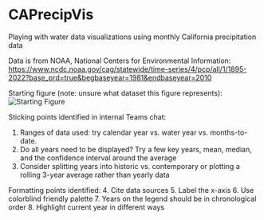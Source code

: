 # CAPrecipVis
Playing with water data visualizations using monthly California precipitation data

Data is from NOAA, National Centers for Environmental Information: https://www.ncdc.noaa.gov/cag/statewide/time-series/4/pcp/all/1/1895-2022?base_prd=true&begbaseyear=1981&endbaseyear=2010

Starting figure (note: unsure what dataset this figure represents):
![Starting Figure](https://github.com/cclatterbuck/CAPrecipVis/figures/StartingFigure.jpg)

Sticking points identified in internal Teams chat:
1. Ranges of data used: try calendar year vs. water year vs. months-to-date.
2. Do all years need to be displayed? Try a few key years, mean, median, and the confidence interval around the average
3. Consider splitting years into historic vs. contemporary or plotting a rolling 3-year average rather than yearly data

Formatting points identified:
4. Cite data sources
5. Label the x-axis
6. Use colorblind friendly palette
7. Years on the legend should be in chronological order
8. Highlight current year in different ways
